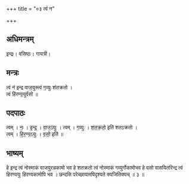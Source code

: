 +++
title = "०३ त्वं न"

+++
## अधिमन्त्रम्
इन्द्रः। वसिष्ठः। गायत्री।

## मन्त्रः
त्वं न॑ इन्द्र वाज॒युस्त्वं ग॒व्युः श॑तक्रतो ।  
त्वं हि॑रण्य॒युर्व॑सो ॥

## पदपाठः
त्वम् । नः॒ । इ॒न्द्र॒ । वा॒ज॒ऽयुः । त्वम् । ग॒व्युः । श॒त॒क्र॒तो॒ इति॑ शतऽक्रतो ।  
त्वम् । हि॒र॒ण्य॒ऽयुः । व॒सो॒ इति॑ ॥

## भाष्यम्
हे इन्द्र त्वं नोस्माकं वाजयुरन्नकामो भव हे शतक्रतो त्वं नोस्माकं गव्युर्गोकामोभव हे वसो वासयितरिन्द्र त्वं हिरण्ययुः हिरण्यकामोपि भव । छन्दसि परेच्छायामपिदृश्यते क्यजितिक्यच् ॥ ३ ॥